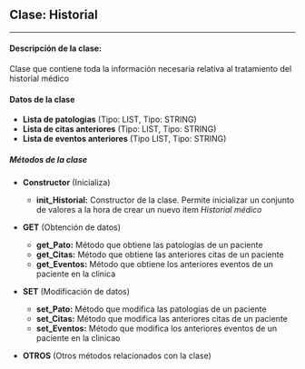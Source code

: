 ## Clase: **Historial**
---
#### Descripción de la clase:
Clase que contiene toda la información necesaria relativa al tratamiento del historial médico
#### Datos de la clase
- **Lista de patologias** (Tipo: LIST, Tipo: STRING)
- **Lista de citas anteriores** (Tipo: LIST, Tipo: STRING)
- **Lista de eventos anteriores** (Tipo LIST, Tipo: STRING)
##### Métodos de la clase
- **Constructor** (Inicializa)
  - **init_Historial:** Constructor de la clase. Permite inicializar un conjunto de valores a la hora de crear un nuevo item *Historial médico*

- **GET** (Obtención de datos)
  - **get_Pato:** Método que obtiene las patologías de un paciente
  - **get_Citas:** Método que obtiene las anteriores citas de un paciente
  - **get_Eventos:** Método que obtiene los anteriores eventos de un paciente en la clinica

- **SET** (Modificación de datos)
  - **set_Pato:** Método que modifica las patologías de un paciente
  - **set_Citas:** Método que modifica las anteriores citas de un paciente
  - **set_Eventos:** Método que modifica los anteriores eventos de un paciente en la clinicao

- **OTROS** (Otros métodos relacionados con la clase)